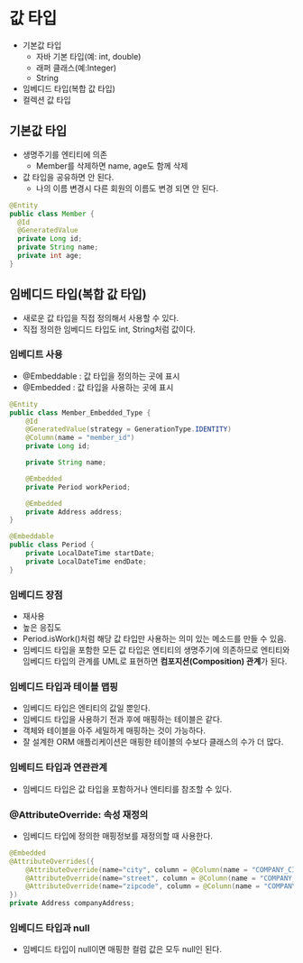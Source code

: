 # 값 타입
- 기본값 타입
  - 자바 기본 타입(예: int, double)
  - 래퍼 클래스(예:Integer)
  - String
- 임베디드 타입(복합 값 타입)
- 컬렉션 값 타입

## 기본값 타입
- 생명주기를 엔티티에 의존
  - Member를 삭제하면 name, age도 함께 삭제
- 값 타입을 공유하면 안 된다. 
  - 나의 이름 변경시 다른 회원의 이름도 변경 되면 안 된다.

```java
@Entity
public class Member {
  @Id
  @GeneratedValue
  private Long id;
  private String name;
  private int age;
}

```

## 임베디드 타입(복합 값 타입)
- 새로운 값 타입을 직접 정의해서 사용할 수 있다.
- 직접 정의한 임베디드 타입도 int, String처럼 값이다.

### 임베디트 사용
- @Embeddable : 값 타입을 정의하는 곳에 표시
- @Embedded : 값 타입을 사용하는 곳에 표시

```java
@Entity
public class Member_Embedded_Type {
	@Id
	@GeneratedValue(strategy = GenerationType.IDENTITY)
	@Column(name = "member_id")
	private Long id;

	private String name;

	@Embedded
	private Period workPeriod;

	@Embedded
	private Address address;
}
```

```java
@Embeddable
public class Period {
	private LocalDateTime startDate;
	private LocalDateTime endDate;
}
```

### 임베디드 장점
- 재사용
- 높은 응집도
- Period.isWork()처럼 해당 값 타입만 사용하는 의미 있는 메소드를 만들 수 있음.
- 임베디드 타입을 포함한 모든 값 타입은 엔티티의 생명주기에 의존하므로 엔티티와 임베디드 타입의 관계를 UML로 표현하면 **컴포지션(Composition) 관계**가 된다.

### 임베디드 타입과 테이블 맵핑
- 임베디드 타입은 엔티티의 값일 뿐읻다.
- 임베디드 타입을 사용하기 전과 후에 매핑하는 테이블은 같다.
- 객체와 테이블을 아주 세밀하게 매핑하는 것이 가능하다.
- 잘 설계한 ORM 애플리케이션은 매핑한 테이블의 수보다 클래스의 수가 더 많다.

### 임베티드 타입과 연관관계
- 임베디드 타입은 값 타입을 포함하거나 엔티티를 참조할 수 있다.

### @AttributeOverride: 속성 재정의
- 임베디드 타입에 정의한 매핑정보를 재정의할 때 사용한다.

```java
@Embedded
@AttributeOverrides({
    @AttributeOverride(name="city", column = @Column(name = "COMPANY_CITY")),
    @AttributeOverride(name="street", column = @Column(name = "COMPANY_STREET")),
    @AttributeOverride(name="zipcode", column = @Column(name = "COMPANY_ZIPCODE"))
})
private Address companyAddress;
```

### 임베디드 타입과 null
- 임베디드 타입이 null이면 매핑한 컬럼 값은 모두 null인 된다.